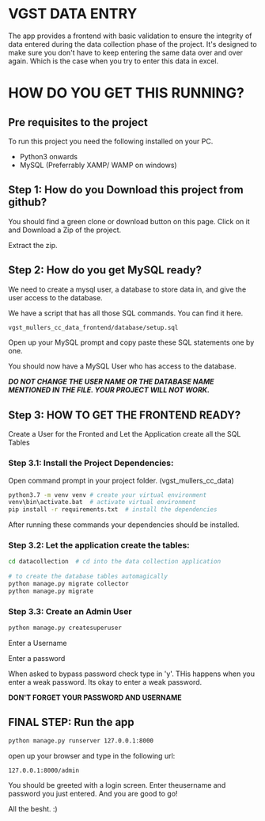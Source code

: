 # VGST DATA ENTRY

The app provides a frontend with basic validation to ensure the integrity of data entered during the data collection
phase of the project. It's designed to make sure you don't have to keep entering the same data over and over again. 
Which is the case when you try to enter this data in excel.

# HOW DO YOU GET THIS RUNNING? 

## Pre requisites to the project

To run this project you need the following installed on your PC.
* Python3 onwards
* MySQL (Preferrably XAMP/ WAMP on windows)

## Step 1: How do you Download this project from github?
You should find a green clone or download button on this page. Click on it and Download a Zip of the project.

Extract the zip.

## Step 2: How  do you get MySQL ready?

We need to create a mysql user, a database to store data in, and give the user access to the database.

We have a script that has all those SQL commands.
You can find it here.

```bash
vgst_mullers_cc_data_frontend/database/setup.sql
```
Open up your MySQL prompt and copy paste these SQL statements one by one.

You should now have a MySQL User who has access to the database.

***DO NOT CHANGE THE USER NAME OR THE DATABASE NAME MENTIONED IN THE FILE. YOUR PROJECT WILL NOT WORK.***

## Step 3:  HOW TO GET THE FRONTEND READY?
Create a User for the Fronted and Let the Application create all the SQL Tables

### Step 3.1: Install the Project Dependencies:


Open command prompt in your project folder. (vgst_mullers_cc_data)

```bash
python3.7 -m venv venv # create your virtual environment
venv\bin\activate.bat  # activate virtual environment
pip install -r requirements.txt  # install the dependencies
```

After running these commands your dependencies should be installed.

### Step 3.2: Let the application create the tables:
```bash
cd datacollection  # cd into the data collection application
 
# to create the database tables automagically
python manage.py migrate collector
python manage.py migrate
``` 

### Step 3.3: Create an Admin User
```bash
python manage.py createsuperuser
```
Enter a Username

Enter a password

When asked to bypass password check type in 'y'. THis happens when you enter a weak password. Its okay to enter a weak password. 

**DON'T FORGET YOUR PASSWORD AND USERNAME**

## FINAL STEP: Run the app

```bash
python manage.py runserver 127.0.0.1:8000
```

open up your browser and type in the following url:

```buildoutcfg
127.0.0.1:8000/admin
```
You should be greeted with a login screen. Enter theusername and password you just entered. And you are good to go!

All the besht. :) 